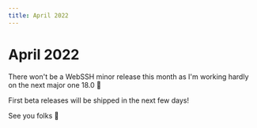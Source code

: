```yaml
---
title: April 2022
---
```


# April 2022

There won't be a WebSSH minor release this month as I'm working hardly on the next major one 18.0 :tada:

First beta releases will be shipped in the next few days!

See you folks :wave:
